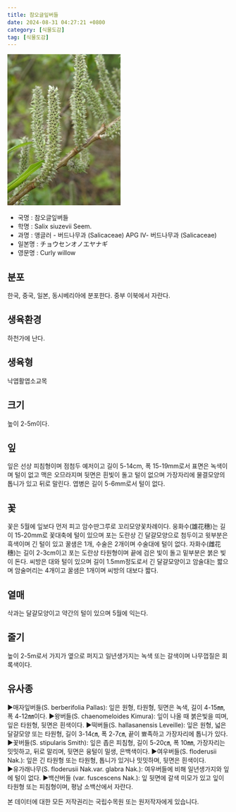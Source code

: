 ```yaml
---
title: 참오글잎버들
date: 2024-08-31 04:27:21 +0800
category: [식물도감]
tag: [식물도감]
---
```




![참오글잎버들](/assets/img/fileUpload/plants/basic/Salicaceae/Salix/16894/16894_1_th2.JPG)
- 국명 : 참오글잎버들
- 학명 : Salix siuzevii Seem.
- 과명 : 앵글러 - 버드나무과 (Salicaceae) APG Ⅳ- 버드나무과 (Salicaceae)
- 일본명 : チョウセンオノエヤナギ
- 영문명 : Curly willow


## 분포
한국, 중국, 일본, 동시베리아에 분포한다. 
중부 이북에서 자란다.
## 생육환경
하천가에 난다.
## 생육형
낙엽활엽소교목
## 크기
높이 2-5m이다.
## 잎
잎은 선상 피침형이며 점첨두 예저이고 길이 5-14cm, 폭 15-19mm로서 표면은 녹색이며 털이 없고 맥은 오므라지며 뒷면은 흰빛이 돌고 털이 없으며 가장자리에 물결모양의 톱니가 있고 뒤로 말린다. 엽병은 길이 5-6mm로서 털이 없다.
## 꽃
꽃은 5월에 잎보다 먼저 피고 암수딴그루로 꼬리모양꽃차례이다. 웅화수(雄花穗)는 길이 15-20mm로 꽃대축에 털이 있으며 포는 도란상 긴 달걀모양으로 첨두이고 윗부분은 흑색이며 긴 털이 있고 꿀샘은 1개, 수술은 2개이며 수술대에 털이 없다. 자화수(雌花穗)는 길이 2-3cm이고 포는 도란상 타원형이며 끝에 검은 빛이 돌고 밑부분은 붉은 빛이 돈다. 씨방은 대와 털이 있으며 길이 1.5mm정도로서 긴 달걀모양이고 암술대는 짧으며 암술머리는 4개이고 꿀샘은 1개이며 씨방의 대보다 짧다.
## 열매
삭과는 달걀모양이고 약간의 털이 있으며 5월에 익는다.
## 줄기
높이 2-5m로서 가지가 옆으로 퍼지고 일년생가지는 녹색 또는 갈색이며 나무껍질은 회록색이다.
## 유사종
▶매자잎버들(S. berberifolia Pallas): 잎은 원형, 타원형, 뒷면은 녹색, 길이 4-15㎜, 폭 4-12㎜이다. 
▶왕버들(S. chaenomeloides Kimura): 잎이 나올 때 붉은빛을 띠며, 잎은 타원형, 뒷면은 흰색이다. 
▶떡버들(S. hallasanensis Leveille): 잎은 원형, 넓은 달걀모양 또는 타원형, 길이 3-14㎝, 폭 2-7㎝, 끝이 뾰족하고 가장자리에 톱니가 있다. 
▶꽃버들(S. stipularis Smith): 잎은 좁은 피침형, 길이 5-20㎝, 폭 10㎜, 가장자리는 밋밋하고, 뒤로 말리며, 뒷면은 융털이 밀생, 은백색이다. 
▶여우버들(S. floderusii Nak.): 잎은 긴 타원형 또는 타원형, 톱니가 있거나 밋밋하며, 뒷면은 흰색이다.    
▶유가래나무(S. floderusii Nak.var. glabra Nak.):  여우버들에 비해 일년생가지와 잎에 털이 없다. 
▶백산버들 (var. fuscescens Nak.): 잎 뒷면에 갈색 미모가 있고 잎이 타원형 또는 피침형이며, 평남 소백산에서 자란다.






본 데이터에 대한 모든 저작권리는 국립수목원 또는 원저작자에게 있습니다.
